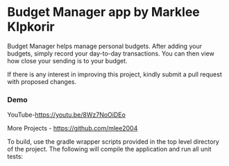 # Budget Manager app by Marklee KIpkorir



Budget Manager helps manage personal budgets. After adding your budgets, simply record your day-to-day transactions.
You can then view how close your sending is to your budget.

If there is any interest in improving this project, kindly submit a pull request with
proposed changes.

### Demo

YouTube-https://youtu.be/8Wz7NoOiDEo


More Projects - https://github.com/mlee2004


To build, use the gradle wrapper scripts provided in the top level directory of the project. The following will
compile the application and run all unit tests:


